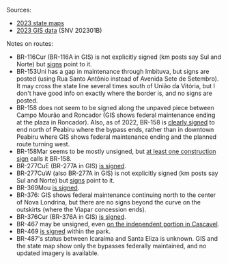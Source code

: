 Sources:
* [2023 state maps](https://www.gov.br/dnit/pt-br/rodovias/mapa-de-gerenciamento/)
* [2023 GIS data](https://geo.epl.gov.br/portal/home/item.html?id=1e51ef64981f48b08e56e9b98d92fa56) (SNV 202301B)

Notes on routes:
* BR-116Cur (BR-116A in GIS) is not explicitly signed (km posts say Sul and Norte) but [signs](https://www.google.com/maps/@-25.3888632,-49.2024459,3a,19y,107.73h,101.67t/data=!3m6!1e1!3m4!1ssPWq_QvU4FdSVb55yvUuBQ!2e0!7i16384!8i8192?entry=ttu) point to it.
* BR-153Uni has a gap in maintenance through Imbituva, but signs are posted (using Rua Santo Antônio instead of Avenida Sete de Setembro). It may cross the state line several times south of União da Vitória, but I don't have good info on exactly where the border is, and no signs are posted.
* BR-158 does not seem to be signed along the unpaved piece between Campo Mourão and Roncador (GIS shows federal maintenance ending at the plaza in Roncador). Also, as of 2022, BR-158 is [clearly signed](https://www.google.com/maps/@-23.8923791,-52.3264122,3a,41.8y,186.98h,85.03t/data=!3m6!1e1!3m4!1soxxwi_mIBo3SgH9Ia-7GWw!2e0!7i16384!8i8192?entry=ttu) to end north of Peabiru where the bypass ends, rather than in downtown Peabiru where GIS shows federal maintenance ending and the planned route turning west.
* BR-158Mar seems to be mostly unsigned, but [at least one construction sign](https://www.google.com/maps/@-24.8905521,-52.2564705,3a,15y,270.77h,82.22t/data=!3m6!1e1!3m4!1s9BF2w1iICHcYKM9WjV_d1w!2e0!7i16384!8i8192?entry=ttu) calls it BR-158.
* BR-277CuE (BR-277A in GIS) [is signed](https://www.google.com/maps/@-25.4541072,-49.2252723,3a,48.2y,199.19h,75.67t/data=!3m6!1e1!3m4!1saOJsoY3Ht_yr0u0BZEEW2Q!2e0!7i16384!8i8192?entry=ttu).
* BR-277CuW (also BR-277A in GIS) is not explicitly signed (km posts say Sul and Norte) but [signs](https://www.google.com/maps/@-25.4353409,-49.3091292,3a,36.2y,342.35h,97.07t/data=!3m6!1e1!3m4!1sWW9hNhsdV9xwNhN7m4w1iA!2e0!7i16384!8i8192?entry=ttu) point to it.
* BR-369Mou [is signed](https://www.google.com/maps/@-24.080908,-52.4117997,3a,15y,69.4h,82.55t/data=!3m6!1e1!3m4!1sVzpZpr-R5uvWNlFQZRnlPQ!2e0!7i16384!8i8192?entry=ttu).
* BR-376: GIS shows federal maintenance continuing north to the center of Nova Londrina, but there are no signs beyond the curve on the outskirts (where the Viapar concession ends).
* BR-376Cur (BR-376A in GIS) [is signed](https://www.google.com/maps/@-25.5383702,-49.1922502,3a,16.1y,167.53h,99.16t/data=!3m6!1e1!3m4!1swsRGIZgZhkFXjHOeUCLz1A!2e0!7i16384!8i8192?entry=ttu).
* BR-467 may be unsigned, even [on the independent portion in Cascavel](https://www.google.com/maps/@-24.9149451,-53.4885105,3a,37y,328.75h,85.14t/data=!3m6!1e1!3m4!1sNatY9wt3SmVx0prCQ7cqnQ!2e0!7i16384!8i8192?entry=ttu).
* BR-469 [is signed](https://www.google.com/maps/@-25.6916088,-54.4354645,2a,41.1y,101.64h,90.56t/data=!3m6!1e1!3m4!1syVS5MqaUvoPr44Fn0C20Kg!2e0!7i13312!8i6656?entry=ttu) within the park.
* BR-487's status between Icaraíma and Santa Eliza is unknown. GIS and the state map show only the bypasses federally maintained, and no updated imagery is available.
